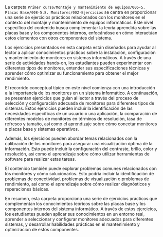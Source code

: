 La carpeta `Primer curso/Montaje y mantenimiento de equipos/005-5. Placas Base/008-5.8. Monitores/002-Ejercicios` se centra en proporcionar una serie de ejercicios prácticos relacionados con los monitores en el contexto del montaje y mantenimiento de equipos informáticos. Este nivel específico del contenido busca complementar la teoría aprendida sobre las placas base y los componentes internos, enfocándose en cómo interactúan estos elementos con otros componentes del sistema.

Los ejercicios presentados en esta carpeta están diseñados para ayudar al lector a aplicar conocimientos prácticos sobre la instalación, configuración y mantenimiento de monitores en sistemas informáticos. A través de una serie de actividades hands-on, los estudiantes pueden experimentar con diferentes tipos de monitores, entender sus especificaciones técnicas y aprender cómo optimizar su funcionamiento para obtener el mejor rendimiento.

El recorrido conceptual típico en este nivel comienza con una introducción a la importancia de los monitores en un sistema informático. A continuación, se presentan ejercicios que guían al lector a través del proceso de selección y configuración adecuada de monitores para diferentes tipos de sistemas. Estos ejercicios pueden incluir la identificación de las necesidades específicas de un usuario o una aplicación, la comparación de diferentes modelos de monitores en términos de resolución, tasa de refresco y tamaño, así como el aprendizaje sobre cómo conectar monitores a placas base y sistemas operativos.

Además, los ejercicios pueden abordar temas relacionados con la calibración de los monitores para asegurar una visualización óptima de la información. Esto puede incluir la configuración del contraste, brillo, color y resolución, así como el aprendizaje sobre cómo utilizar herramientas de software para realizar estas tareas.

El contenido también puede explorar problemas comunes relacionados con los monitores y cómo solucionarlos. Esto podría incluir la identificación de problemas de conectividad, problemas de visualización o problemas de rendimiento, así como el aprendizaje sobre cómo realizar diagnósticos y reparaciones básicas.

En resumen, esta carpeta proporciona una serie de ejercicios prácticos que complementan los conocimientos teóricos sobre las placas base y los componentes internos del sistema informático. A través de estos ejercicios, los estudiantes pueden aplicar sus conocimientos en un entorno real, aprender a seleccionar y configurar monitores adecuados para diferentes sistemas, y desarrollar habilidades prácticas en el mantenimiento y optimización de estos componentes.
